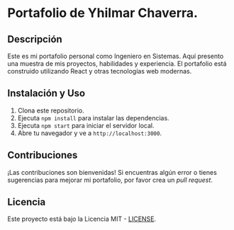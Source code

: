 # Portafolio de Yhilmar Chaverra.

## Descripción
Este es mi portafolio personal como Ingeniero en Sistemas. Aquí presento una muestra de mis proyectos, habilidades y experiencia. El portafolio está construido utilizando React y otras tecnologías web modernas.

## Instalación y Uso
1. Clona este repositorio.
2. Ejecuta `npm install` para instalar las dependencias.
3. Ejecuta `npm start` para iniciar el servidor local.
4. Abre tu navegador y ve a `http://localhost:3000`.

## Contribuciones
¡Las contribuciones son bienvenidas! Si encuentras algún error o tienes sugerencias para mejorar mi portafolio, por favor crea un _pull request_.

## Licencia
Este proyecto está bajo la Licencia MIT - [LICENSE](LICENSE).
